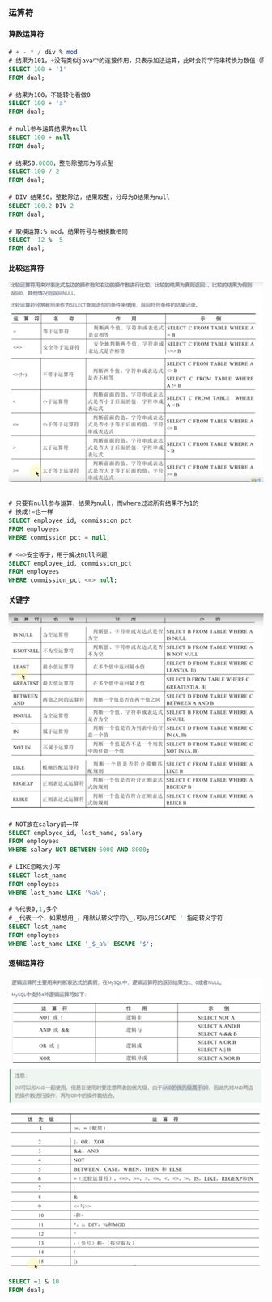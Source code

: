 ### 运算符

#### 算数运算符

```sql
# + - * / div % mod
# 结果为101，+没有类似java中的连接作用，只表示加法运算，此时会将字符串转换为数值（隐式转换）
SELECT 100 + '1'
FROM dual;

# 结果为100，不能转化看做0
SELECT 100 + 'a'
FROM dual;

# null参与运算结果为null
SELECT 100 + null
FROM dual;

# 结果50.0000，整形除整形为浮点型
SELECT 100 / 2
FROM dual;

# DIV 结果50，整数除法，结果取整，分母为0结果为null
SELECT 100.2 DIV 2
FROM dual;

# 取模运算:% mod，结果符号与被模数相同
SELECT -12 % -5
FROM dual;
```

#### 比较运算符

![img.png](images/比较运算符.png)

```sql

# 只要有null参与运算，结果为null，而where过滤所有结果不为1的
# 换成!=也一样
SELECT employee_id, commission_pct
FROM employees
WHERE commission_pct = null;

# <=>安全等于，用于解决null问题
SELECT employee_id, commission_pct
FROM employees
WHERE commission_pct <=> null;

```

#### 关键字

![img.png](images/比较关键字.png)

```sql
# NOT放在salary前一样
SELECT employee_id, last_name, salary
FROM employees
WHERE salary NOT BETWEEN 6000 AND 8000;

# LIKE忽略大小写
SELECT last_name
FROM employees
WHERE last_name LIKE '%a%';

# %代表0,1,多个
# _代表一个，如果想用_，用默认转义字符\_,可以用ESCAPE ''指定转义字符
SELECT last_name
FROM employees
WHERE last_name LIKE '_$_a%' ESCAPE '$';
```

#### 逻辑运算符

![img.png](images/逻辑运算符.png)  
![img.png](images/andor优先级.png)
![img.png](images/运算符优先级.png)

```sql
SELECT ~1 & 10
FROM dual;
```










